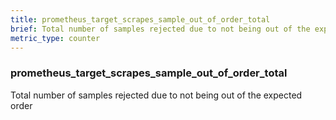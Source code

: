 ```yaml
---
title: prometheus_target_scrapes_sample_out_of_order_total
brief: Total number of samples rejected due to not being out of the expected order
metric_type: counter
---
```

### prometheus_target_scrapes_sample_out_of_order_total

Total number of samples rejected due to not being out of the expected order